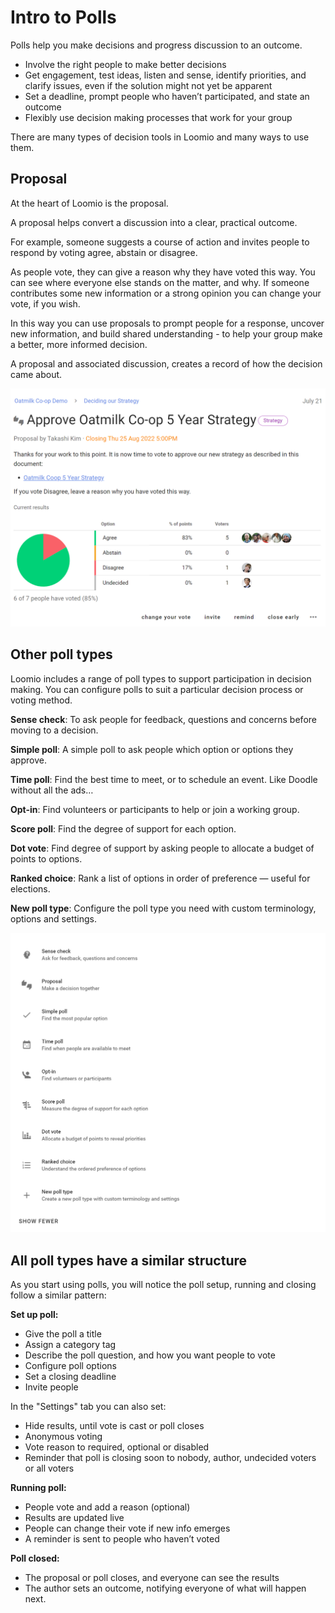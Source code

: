 # Intro to Polls

Polls help you make decisions and progress discussion to an outcome.

- Involve the right people to make better decisions 
- Get engagement, test ideas, listen and sense, identify priorities, and clarify issues, even if the solution might not yet be apparent 
- Set a deadline, prompt people who haven’t participated, and state an outcome
- Flexibly use decision making processes that work for your group

There are many types of decision tools in Loomio and many ways to use them.   

## Proposal

At the heart of Loomio is the proposal.  

A proposal helps convert a discussion into a clear, practical outcome. 

For example, someone suggests a course of action and invites people to respond by voting agree, abstain or disagree. 

As people vote, they can give a reason why they have voted this way. You can see where everyone else stands on the matter, and why. If someone contributes some new information or a strong opinion you can change your vote, if you wish.

In this way you can use proposals to prompt people for a response, uncover new information, and build shared understanding - to help your group make a better, more informed decision.

A proposal and associated discussion, creates a record of how the decision came about.

![](proposal_example.png)

## Other poll types

Loomio includes a range of poll types to support participation in decision making.  You can configure polls to suit a particular decision process or voting method. 

**Sense check**: To ask people for feedback, questions and concerns before moving to a decision.

**Simple poll**: A simple poll to ask people which option or options they approve.

**Time poll**: Find the best time to meet, or to schedule an event. Like Doodle without all the ads…  

**Opt-in**: Find volunteers or participants to help or join a working group.

**Score poll**: Find the degree of support for each option.

**Dot vote**: Find degree of support by asking people to allocate a budget of points to options. 

**Ranked choice**: Rank a list of options in order of preference — useful for elections.

**New poll type**: Configure the poll type you need with custom terminology, options and settings.

![](poll_list.png#width-80)

## All poll types have a similar structure

As you start using polls, you will notice the poll setup, running and closing follow a similar pattern:

**Set up poll:**
- Give the poll a title
- Assign a category tag
- Describe the poll question, and how you want people to vote
- Configure poll options
- Set a closing deadline 
- Invite people

In the "Settings" tab you can also set:
- Hide results, until vote is cast or poll closes
- Anonymous voting
- Vote reason to required, optional or disabled
- Reminder that poll is closing soon to nobody, author, undecided voters or all voters

**Running poll:**
- People vote and add a reason (optional) 
- Results are updated live
- People can change their vote if new info emerges
- A reminder is sent to people who haven’t voted 

**Poll closed:**
- The proposal or poll closes, and everyone can see the results
- The author sets an outcome, notifying everyone of what will happen next.
